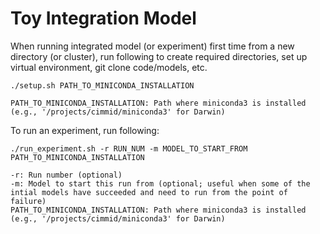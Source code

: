 # Toy Integration Model

When running integrated model (or experiment) first time from a new directory (or cluster), run following to create required directories, set up virtual environment, git clone code/models, etc.

    ./setup.sh PATH_TO_MINICONDA_INSTALLATION

    PATH_TO_MINICONDA_INSTALLATION: Path where miniconda3 is installed (e.g., '/projects/cimmid/miniconda3' for Darwin)

To run an experiment, run following:

    ./run_experiment.sh -r RUN_NUM -m MODEL_TO_START_FROM PATH_TO_MINICONDA_INSTALLATION

    -r: Run number (optional)
    -m: Model to start this run from (optional; useful when some of the intial models have succeeded and need to run from the point of failure)
    PATH_TO_MINICONDA_INSTALLATION: Path where miniconda3 is installed (e.g., '/projects/cimmid/miniconda3' for Darwin)
